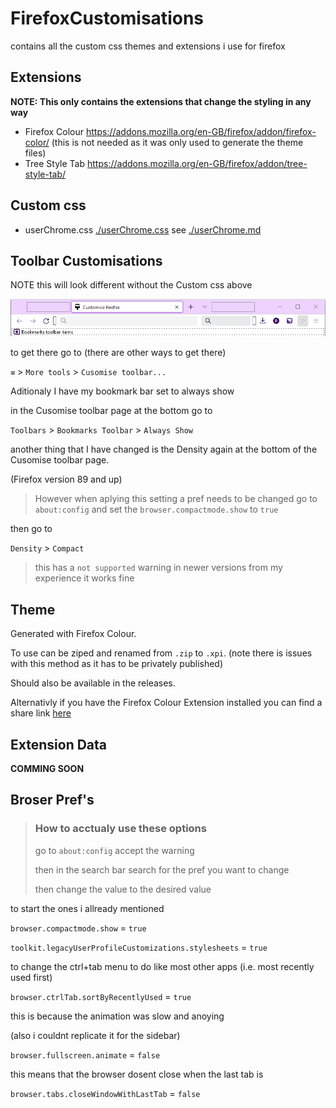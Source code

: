# FirefoxCustomisations
contains all the custom css themes and extensions i use for firefox

## Extensions
**NOTE: This only contains the extensions that change the styling in any way**
- Firefox Colour https://addons.mozilla.org/en-GB/firefox/addon/firefox-color/ (this is not needed as it was only used to generate the theme files)
- Tree Style Tab https://addons.mozilla.org/en-GB/firefox/addon/tree-style-tab/

## Custom css
- userChrome.css [./userChrome.css](./userChrome.css) see [./userChrome.md](./userChrome.md)

## Toolbar Customisations
NOTE this will look different without the Custom css above

![toolbar customisation image](./ToolbarCustomisation.png)

to get there go to (there are other ways to get there)

`≡` > `More tools` > `Cusomise toolbar...`

Aditionaly I have my bookmark bar set to always show

in the Cusomise toolbar page at the bottom go to

`Toolbars` > `Bookmarks Toolbar` > `Always Show`

another thing that I have changed is the Density again at the bottom of the Cusomise toolbar page.

(Firefox version 89 and up)
> However when aplying this setting a pref needs to be changed 
> go to `about:config` and set the `browser.compactmode.show` to `true`

then go to

`Density` > `Compact`
> this has a `not supported` warning in newer versions from my experience it works fine

## Theme
Generated with Firefox Colour.

To use can be ziped and renamed from `.zip` to `.xpi`. (note there is issues with this method as it has to be privately published)

Should also be available in the releases.

Alternativly if you have the Firefox Colour Extension installed you can find a share link [here](https://color.firefox.com/?theme=XQAAAAJmAQAAAAAAAABBKYhm849SCia73laEGccwS-xMDPsqvXkIbAF6EJDWcx9sS_Bi3JZGE6ZZI2STfI2PTljkk0BgVDr_x5nZIXQTNQvpV_y9uYuRVo-3iuAeC3IhKKigWxnnt8IC9aL4MJRjxEDRWMsuraA9rnFyohT3vrE9RZKNjKeaMRfWTVjoxTeTWfQ0CLgoJUAACix4S9wYQm_9woPubekmFhNQRXEkMoieDj1kPAQWMuXJNZaicOZajWZKGa8e88lwYrrY5u2SXFJ8x36ImRrOaZhMPDx19HQNPbxb-pCTVun__uE9Kw)

## Extension Data
**COMMING SOON**

## Broser Pref's
> ### How to acctualy use these options
> 
> go to `about:config` accept the warning
> 
> then in the search bar search for the pref you want to change
> 
> then change the value to the desired value

to start the ones i allready mentioned

`browser.compactmode.show` = `true`

`toolkit.legacyUserProfileCustomizations.stylesheets` = `true`

to change the ctrl+tab menu to do like most other apps (i.e. most recently used first)

`browser.ctrlTab.sortByRecentlyUsed` = `true`

this is because the animation was slow and anoying

(also i couldnt replicate it for the sidebar)

`browser.fullscreen.animate` = `false`

this means that the browser dosent close when the last tab is

`browser.tabs.closeWindowWithLastTab`	= `false`
